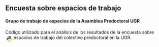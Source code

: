 ## Encuesta sobre espacios de trabajo
#### Grupo de trabajo de espacios de la Asamblea Predoctoral UGR

Código utilizado para el análisis de los resultados de la encuesta sobre espacios de trabajo del colectivo predoctoral en la UGR. [<img align="left" alt="Python" width="26px" src="https://raw.githubusercontent.com/github/explore/e94815998e4e0713912fed477a1f346ec04c3da2/topics/python/python.png" />][python]

[python]: https://www.python.org/
